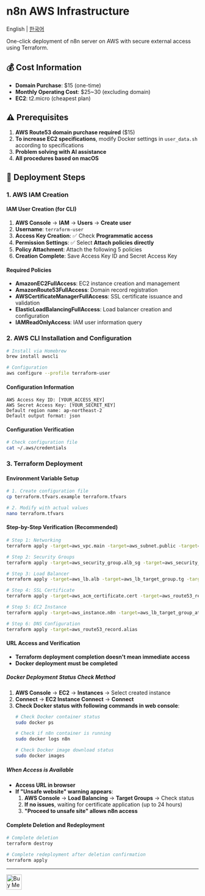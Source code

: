 # n8n AWS Infrastructure

English | [한국어](README.md)

One-click deployment of n8n server on AWS with secure external access using Terraform.

## 💰 Cost Information
- **Domain Purchase**: $15 (one-time)
- **Monthly Operating Cost**: $25~30 (excluding domain)
- **EC2**: t2.micro (cheapest plan)

## ⚠️ Prerequisites
1. **AWS Route53 domain purchase required** ($15)
2. **To increase EC2 specifications**, modify Docker settings in `user_data.sh` according to specifications
3. **Problem solving with AI assistance**
4. **All procedures based on macOS**

## 🚀 Deployment Steps

### 1. AWS IAM Creation

#### IAM User Creation (for CLI)
1. **AWS Console** → **IAM** → **Users** → **Create user**
2. **Username**: `terraform-user`
3. **Access Key Creation**: ✅ Check **Programmatic access**
4. **Permission Settings**: ✅ Select **Attach policies directly**
5. **Policy Attachment**: Attach the following 5 policies
6. **Creation Complete**: Save Access Key ID and Secret Access Key

#### Required Policies
- **AmazonEC2FullAccess**: EC2 instance creation and management
- **AmazonRoute53FullAccess**: Domain record registration
- **AWSCertificateManagerFullAccess**: SSL certificate issuance and validation
- **ElasticLoadBalancingFullAccess**: Load balancer creation and configuration
- **IAMReadOnlyAccess**: IAM user information query

### 2. AWS CLI Installation and Configuration

```bash
# Install via Homebrew
brew install awscli

# Configuration
aws configure --profile terraform-user
```

#### Configuration Information
```
AWS Access Key ID: [YOUR_ACCESS_KEY]
AWS Secret Access Key: [YOUR_SECRET_KEY]
Default region name: ap-northeast-2
Default output format: json
```

#### Configuration Verification
```bash
# Check configuration file
cat ~/.aws/credentials
```

### 3. Terraform Deployment

#### Environment Variable Setup
```bash
# 1. Create configuration file
cp terraform.tfvars.example terraform.tfvars

# 2. Modify with actual values
nano terraform.tfvars
```

#### Step-by-Step Verification (Recommended)
```bash
# Step 1: Networking
terraform apply -target=aws_vpc.main -target=aws_subnet.public -target=aws_subnet.public_2 -target=aws_internet_gateway.igw -target=aws_route_table.public -target=aws_route.default_route -target=aws_route_table_association.public_assoc -target=aws_route_table_association.public_assoc_2

# Step 2: Security Groups
terraform apply -target=aws_security_group.alb_sg -target=aws_security_group.ec2_sg

# Step 3: Load Balancer
terraform apply -target=aws_lb.alb -target=aws_lb_target_group.tg -target=aws_lb_listener.https

# Step 4: SSL Certificate
terraform apply -target=aws_acm_certificate.cert -target=aws_route53_record.cert_validation -target=aws_acm_certificate_validation.cert_validation

# Step 5: EC2 Instance
terraform apply -target=aws_instance.n8n -target=aws_lb_target_group_attachment.att

# Step 6: DNS Configuration
terraform apply -target=aws_route53_record.alias
```

#### URL Access and Verification
- **Terraform deployment completion doesn't mean immediate access**
- **Docker deployment must be completed**

##### Docker Deployment Status Check Method
1. **AWS Console** → **EC2** → **Instances** → Select created instance
2. **Connect** → **EC2 Instance Connect** → **Connect**
3. **Check Docker status with following commands in web console**:
   ```bash
   # Check Docker container status
   sudo docker ps
   
   # Check if n8n container is running
   sudo docker logs n8n
   
   # Check Docker image download status
   sudo docker images
   ```

##### When Access is Available
- **Access URL in browser**
- **If "Unsafe website" warning appears**:
  1. **AWS Console** → **Load Balancing** → **Target Groups** → Check status
  2. **If no issues**, waiting for certificate application (up to 24 hours)
  3. **"Proceed to unsafe site" allows n8n access**

#### Complete Deletion and Redeployment
```bash
# Complete deletion
terraform destroy

# Complete redeployment after deletion confirmation
terraform apply
```

---

<a href="https://www.buymeacoffee.com/katpyeon" target="_blank">
  <img src="https://cdn.buymeacoffee.com/buttons/v2/default-yellow.png" alt="Buy Me A Coffee" height="40" />
</a> 